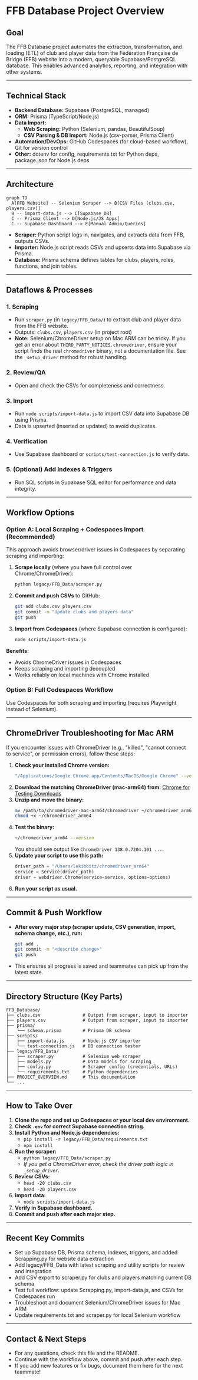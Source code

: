 # FFB Database Project Overview

## Goal

The FFB Database project automates the extraction, transformation, and loading (ETL) of club and player data from the Fédération Française de Bridge (FFB) website into a modern, queryable Supabase/PostgreSQL database. This enables advanced analytics, reporting, and integration with other systems.

---

## Technical Stack

- **Backend Database:** Supabase (PostgreSQL, managed)
- **ORM:** Prisma (TypeScript/Node.js)
- **Data Import:**
  - **Web Scraping:** Python (Selenium, pandas, BeautifulSoup)
  - **CSV Parsing & DB Import:** Node.js (csv-parser, Prisma Client)
- **Automation/DevOps:** GitHub Codespaces (for cloud-based workflow), Git for version control
- **Other:** dotenv for config, requirements.txt for Python deps, package.json for Node.js deps

---

## Architecture

```mermaid
graph TD
  A[FFB Website] -- Selenium Scraper --> B[CSV Files (clubs.csv, players.csv)]
  B -- import-data.js --> C[Supabase DB]
  C -- Prisma Client --> D[Node.js/JS Apps]
  C -- Supabase Dashboard --> E[Manual Admin/Queries]
```

- **Scraper:** Python script logs in, navigates, and extracts data from FFB, outputs CSVs.
- **Importer:** Node.js script reads CSVs and upserts data into Supabase via Prisma.
- **Database:** Prisma schema defines tables for clubs, players, roles, functions, and join tables.

---

## Dataflows & Processes

### 1. Scraping
- Run `scraper.py` (in `legacy/FFB_Data/`) to extract club and player data from the FFB website.
- Outputs: `clubs.csv`, `players.csv` (in project root)
- **Note:** Selenium/ChromeDriver setup on Mac ARM can be tricky. If you get an error about `THIRD_PARTY_NOTICES.chromedriver`, ensure your script finds the real `chromedriver` binary, not a documentation file. See the `_setup_driver` method for robust handling.

### 2. Review/QA
- Open and check the CSVs for completeness and correctness.

### 3. Import
- Run `node scripts/import-data.js` to import CSV data into Supabase DB using Prisma.
- Data is upserted (inserted or updated) to avoid duplicates.

### 4. Verification
- Use Supabase dashboard or `scripts/test-connection.js` to verify data.

### 5. (Optional) Add Indexes & Triggers
- Run SQL scripts in Supabase SQL editor for performance and data integrity.

---

## Workflow Options

### Option A: Local Scraping + Codespaces Import (Recommended)
This approach avoids browser/driver issues in Codespaces by separating scraping and importing:

1. **Scrape locally** (where you have full control over Chrome/ChromeDriver):
   ```sh
   python legacy/FFB_Data/scraper.py
   ```

2. **Commit and push CSVs** to GitHub:
   ```sh
   git add clubs.csv players.csv
   git commit -m "Update clubs and players data"
   git push
   ```

3. **Import from Codespaces** (where Supabase connection is configured):
   ```sh
   node scripts/import-data.js
   ```

**Benefits:**
- Avoids ChromeDriver issues in Codespaces
- Keeps scraping and importing decoupled
- Works reliably on local machines with Chrome installed

### Option B: Full Codespaces Workflow
Use Codespaces for both scraping and importing (requires Playwright instead of Selenium).

---

## ChromeDriver Troubleshooting for Mac ARM

If you encounter issues with ChromeDriver (e.g., "killed", "cannot connect to service", or permission errors), follow these steps:

1. **Check your installed Chrome version:**
   ```sh
   "/Applications/Google Chrome.app/Contents/MacOS/Google Chrome" --version
   ```
2. **Download the matching ChromeDriver (mac-arm64) from:**
   [Chrome for Testing Downloads](https://googlechromelabs.github.io/chrome-for-testing/)
3. **Unzip and move the binary:**
   ```sh
   mv /path/to/chromedriver-mac-arm64/chromedriver ~/chromedriver_arm64
   chmod +x ~/chromedriver_arm64
   ```
4. **Test the binary:**
   ```sh
   ~/chromedriver_arm64 --version
   ```
   You should see output like `ChromeDriver 138.0.7204.101 ...`.
5. **Update your script to use this path:**
   ```python
   driver_path = "/Users/lekibbitz/chromedriver_arm64"
   service = Service(driver_path)
   driver = webdriver.Chrome(service=service, options=options)
   ```
6. **Run your script as usual.**

---

## Commit & Push Workflow

- **After every major step (scraper update, CSV generation, import, schema change, etc.), run:**
  ```sh
  git add .
  git commit -m "<describe change>"
  git push
  ```
- This ensures all progress is saved and teammates can pick up from the latest state.

---

## Directory Structure (Key Parts)

```
FFB_Database/
├── clubs.csv                # Output from scraper, input to importer
├── players.csv              # Output from scraper, input to importer
├── prisma/
│   └── schema.prisma        # Prisma DB schema
├── scripts/
│   ├── import-data.js       # Node.js CSV importer
│   └── test-connection.js   # DB connection tester
├── legacy/FFB_Data/
│   ├── scraper.py           # Selenium web scraper
│   ├── models.py            # Data models for scraping
│   ├── config.py            # Scraper config (credentials, URLs)
│   └── requirements.txt     # Python dependencies
├── PROJECT_OVERVIEW.md      # This documentation
└── ...
```

---

## How to Take Over

1. **Clone the repo and set up Codespaces or your local dev environment.**
2. **Check `.env` for correct Supabase connection string.**
3. **Install Python and Node.js dependencies:**
   - `pip install -r legacy/FFB_Data/requirements.txt`
   - `npm install`
4. **Run the scraper:**
   - `python legacy/FFB_Data/scraper.py`
   - _If you get a ChromeDriver error, check the driver path logic in `_setup_driver`._
5. **Review CSVs:**
   - `head -20 clubs.csv`
   - `head -20 players.csv`
6. **Import data:**
   - `node scripts/import-data.js`
7. **Verify in Supabase dashboard.**
8. **Commit and push after each major step.**

---

## Recent Key Commits

- Set up Supabase DB, Prisma schema, indexes, triggers, and added Scrapping.py for website data extraction
- Add legacy/FFB_Data with latest scraping and utility scripts for review and integration
- Add CSV export to scraper.py for clubs and players matching current DB schema
- Test full workflow: update Scrapping.py, import-data.js, and CSVs for Codespaces run
- Troubleshoot and document Selenium/ChromeDriver issues for Mac ARM
- Update requirements.txt and scraper.py for local Selenium workflow

---

## Contact & Next Steps

- For any questions, check this file and the README.
- Continue with the workflow above, commit and push after each step.
- If you add new features or fix bugs, document them here for the next teammate! 